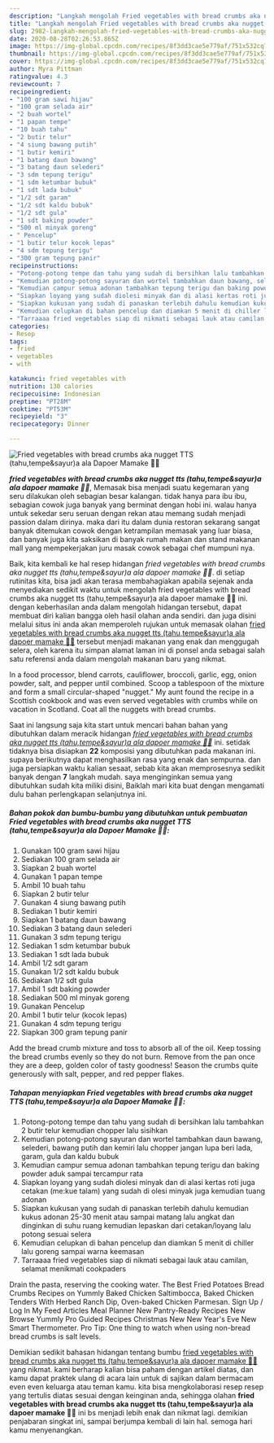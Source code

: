 ```yaml
---
description: "Langkah mengolah Fried vegetables with bread crumbs aka nugget TTS (tahu,tempe&amp;amp;sayur)a ala Dapoer Mamake 👩‍🍳 Lezat"
title: "Langkah mengolah Fried vegetables with bread crumbs aka nugget TTS (tahu,tempe&amp;amp;sayur)a ala Dapoer Mamake 👩‍🍳 Lezat"
slug: 2982-langkah-mengolah-fried-vegetables-with-bread-crumbs-aka-nugget-tts-tahu-tempe-and-amp-sayura-ala-dapoer-mamake-lezat
date: 2020-08-28T02:26:53.865Z
image: https://img-global.cpcdn.com/recipes/8f3dd3cae5e779af/751x532cq70/fried-vegetables-with-bread-crumbs-aka-nugget-tts-tahutempesayura-ala-dapoer-mamake-👩🍳-foto-resep-utama.jpg
thumbnail: https://img-global.cpcdn.com/recipes/8f3dd3cae5e779af/751x532cq70/fried-vegetables-with-bread-crumbs-aka-nugget-tts-tahutempesayura-ala-dapoer-mamake-👩🍳-foto-resep-utama.jpg
cover: https://img-global.cpcdn.com/recipes/8f3dd3cae5e779af/751x532cq70/fried-vegetables-with-bread-crumbs-aka-nugget-tts-tahutempesayura-ala-dapoer-mamake-👩🍳-foto-resep-utama.jpg
author: Myra Pittman
ratingvalue: 4.3
reviewcount: 7
recipeingredient:
- "100 gram sawi hijau"
- "100 gram selada air"
- "2 buah wortel"
- "1 papan tempe"
- "10 buah tahu"
- "2 butir telur"
- "4 siung bawang putih"
- "1 butir kemiri"
- "1 batang daun bawang"
- "3 batang daun selederi"
- "3 sdm tepung terigu"
- "1 sdm ketumbar bubuk"
- "1 sdt lada bubuk"
- "1/2 sdt garam"
- "1/2 sdt kaldu bubuk"
- "1/2 sdt gula"
- "1 sdt baking powder"
- "500 ml minyak goreng"
- " Pencelup"
- "1 butir telur kocok lepas"
- "4 sdm tepung terigu"
- "300 gram tepung panir"
recipeinstructions:
- "Potong-potong tempe dan tahu yang sudah di bersihkan lalu tambahkan 2 butir telur kemudian chopper lalu sisihkan"
- "Kemudian potong-potong sayuran dan wortel tambahkan daun bawang, selederi, bawang putih dan kemiri lalu chopper jangan lupa beri lada, garam, gula dan kaldu bubuk"
- "Kemudian campur semua adonan tambahkan tepung terigu dan baking powder aduk sampai tercampur rata"
- "Siapkan loyang yang sudah diolesi minyak dan di alasi kertas roti juga cetakan (me:kue talam) yang sudah di olesi minyak juga kemudian tuang adonan"
- "Siapkan kukusan yang sudah di panaskan terlebih dahulu kemudian kukus adonan 25-30 menit atau sampai matang lalu angkat dan dinginkan di suhu ruang kemudian lepaskan dari cetakan/loyang lalu potong sesuai selera"
- "Kemudian celupkan di bahan pencelup dan diamkan 5 menit di chiller lalu goreng sampai warna keemasan"
- "Tarraaaa fried vegetables siap di nikmati sebagai lauk atau camilan, selamat menikmati cookpaders"
categories:
- Resep
tags:
- fried
- vegetables
- with

katakunci: fried vegetables with 
nutrition: 130 calories
recipecuisine: Indonesian
preptime: "PT28M"
cooktime: "PT53M"
recipeyield: "3"
recipecategory: Dinner

---
```



![Fried vegetables with bread crumbs aka nugget TTS (tahu,tempe&amp;sayur)a ala Dapoer Mamake 👩‍🍳](https://img-global.cpcdn.com/recipes/8f3dd3cae5e779af/751x532cq70/fried-vegetables-with-bread-crumbs-aka-nugget-tts-tahutempesayura-ala-dapoer-mamake-👩🍳-foto-resep-utama.jpg)

<b><i>fried vegetables with bread crumbs aka nugget tts (tahu,tempe&amp;sayur)a ala dapoer mamake 👩‍🍳</i></b>, Memasak bisa menjadi suatu kegemaran yang seru dilakukan oleh sebagian besar kalangan. tidak hanya para ibu ibu, sebagian cowok juga banyak yang berminat dengan hobi ini. walau hanya untuk sekedar seru seruan dengan rekan atau memang sudah menjadi passion dalam dirinya. maka dari itu dalam dunia restoran sekarang sangat banyak ditemukan cowok dengan ketrampilan memasak yang luar biasa, dan banyak juga kita saksikan di banyak rumah makan dan stand makanan mall yang mempekerjakan juru masak cowok sebagai chef mumpuni nya.

Baik, kita kembali ke hal resep hidangan <i>fried vegetables with bread crumbs aka nugget tts (tahu,tempe&amp;sayur)a ala dapoer mamake 👩‍🍳</i>. di setiap rutinitas kita, bisa jadi akan terasa membahagiakan apabila sejenak anda menyediakan sedikit waktu untuk mengolah fried vegetables with bread crumbs aka nugget tts (tahu,tempe&amp;sayur)a ala dapoer mamake 👩‍🍳 ini. dengan keberhasilan anda dalam mengolah hidangan tersebut, dapat membuat diri kalian bangga oleh hasil olahan anda sendiri. dan juga disini melalui situs ini anda akan memperoleh rujukan untuk memasak olahan <u>fried vegetables with bread crumbs aka nugget tts (tahu,tempe&amp;sayur)a ala dapoer mamake 👩‍🍳</u> tersebut menjadi makanan yang enak dan menggugah selera, oleh karena itu simpan alamat laman ini di ponsel anda sebagai salah satu referensi anda dalam mengolah makanan baru yang nikmat.

In a food processor, blend carrots, cauliflower, broccoli, garlic, egg, onion powder, salt, and pepper until combined. Scoop a tablespoon of the mixture and form a small circular-shaped &#34;nugget.&#34; My aunt found the recipe in a Scottish cookbook and was even served vegetables with crumbs while on vacation in Scotland. Coat all the nuggets with bread crumbs.


Saat ini langsung saja kita start untuk mencari bahan bahan yang dibutuhkan dalam meracik hidangan <u><i>fried vegetables with bread crumbs aka nugget tts (tahu,tempe&amp;sayur)a ala dapoer mamake 👩‍🍳</i></u> ini. setidak tidaknya bisa disiapkan <b>22</b> komposisi yang dibutuhkan pada makanan ini. supaya berikutnya dapat menghasilkan rasa yang enak dan sempurna. dan juga persiapkan waktu kalian sesaat, sebab kita akan memprosesnya sedikit banyak dengan <b>7</b> langkah mudah. saya menginginkan semua yang dibutuhkan sudah kita miliki disini, Baiklah mari kita buat dengan mengamati dulu bahan perlengkapan selanjutnya ini.

<!--inarticleads1-->

##### Bahan pokok dan bumbu-bumbu yang dibutuhkan untuk pembuatan Fried vegetables with bread crumbs aka nugget TTS (tahu,tempe&amp;sayur)a ala Dapoer Mamake 👩‍🍳:

1. Gunakan 100 gram sawi hijau
1. Sediakan 100 gram selada air
1. Siapkan 2 buah wortel
1. Gunakan 1 papan tempe
1. Ambil 10 buah tahu
1. Siapkan 2 butir telur
1. Gunakan 4 siung bawang putih
1. Sediakan 1 butir kemiri
1. Siapkan 1 batang daun bawang
1. Sediakan 3 batang daun selederi
1. Gunakan 3 sdm tepung terigu
1. Sediakan 1 sdm ketumbar bubuk
1. Sediakan 1 sdt lada bubuk
1. Ambil 1/2 sdt garam
1. Gunakan 1/2 sdt kaldu bubuk
1. Sediakan 1/2 sdt gula
1. Ambil 1 sdt baking powder
1. Sediakan 500 ml minyak goreng
1. Gunakan  Pencelup
1. Ambil 1 butir telur (kocok lepas)
1. Gunakan 4 sdm tepung terigu
1. Siapkan 300 gram tepung panir


Add the bread crumb mixture and toss to absorb all of the oil. Keep tossing the bread crumbs evenly so they do not burn. Remove from the pan once they are a deep, golden color of tasty goodness! Season the crumbs quite generously with salt, pepper, and red pepper flakes. 

<!--inarticleads2-->

##### Tahapan menyiapkan Fried vegetables with bread crumbs aka nugget TTS (tahu,tempe&amp;sayur)a ala Dapoer Mamake 👩‍🍳:

1. Potong-potong tempe dan tahu yang sudah di bersihkan lalu tambahkan 2 butir telur kemudian chopper lalu sisihkan
1. Kemudian potong-potong sayuran dan wortel tambahkan daun bawang, selederi, bawang putih dan kemiri lalu chopper jangan lupa beri lada, garam, gula dan kaldu bubuk
1. Kemudian campur semua adonan tambahkan tepung terigu dan baking powder aduk sampai tercampur rata
1. Siapkan loyang yang sudah diolesi minyak dan di alasi kertas roti juga cetakan (me:kue talam) yang sudah di olesi minyak juga kemudian tuang adonan
1. Siapkan kukusan yang sudah di panaskan terlebih dahulu kemudian kukus adonan 25-30 menit atau sampai matang lalu angkat dan dinginkan di suhu ruang kemudian lepaskan dari cetakan/loyang lalu potong sesuai selera
1. Kemudian celupkan di bahan pencelup dan diamkan 5 menit di chiller lalu goreng sampai warna keemasan
1. Tarraaaa fried vegetables siap di nikmati sebagai lauk atau camilan, selamat menikmati cookpaders


Drain the pasta, reserving the cooking water. The Best Fried Potatoes Bread Crumbs Recipes on Yummly Baked Chicken Saltimbocca, Baked Chicken Tenders With Herbed Ranch Dip, Oven-baked Chicken Parmesan. Sign Up / Log In My Feed Articles Meal Planner New Pantry-Ready Recipes New Browse Yummly Pro Guided Recipes Christmas New New Year&#39;s Eve New Smart Thermometer. Pro Tip: One thing to watch when using non-bread bread crumbs is salt levels. 

Demikian sedikit bahasan hidangan tentang bumbu <u>fried vegetables with bread crumbs aka nugget tts (tahu,tempe&amp;sayur)a ala dapoer mamake 👩‍🍳</u> yang nikmat. kami berharap kalian bisa paham dengan artikel diatas, dan kamu dapat praktek ulang di acara lain untuk di sajikan dalam bermacam even even keluarga atau teman kamu. kita bisa mengkolaborasi resep resep yang tertulis diatas sesuai dengan keinginan anda, sehingga olahan <b>fried vegetables with bread crumbs aka nugget tts (tahu,tempe&amp;sayur)a ala dapoer mamake 👩‍🍳</b> ini bs menjadi lebih enak dan nikmat lagi. demikian penjabaran singkat ini, sampai berjumpa kembali di lain hal. semoga hari kamu menyenangkan.
